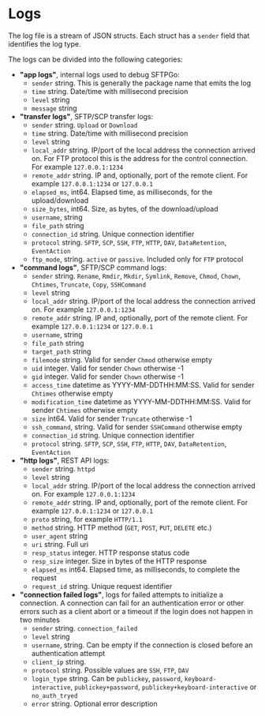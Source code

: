 # Logs

The log file is a stream of JSON structs. Each struct has a `sender` field that identifies the log type.

The logs can be divided into the following categories:

- **"app logs"**, internal logs used to debug SFTPGo:
  - `sender` string. This is generally the package name that emits the log
  - `time` string. Date/time with millisecond precision
  - `level` string
  - `message` string
- **"transfer logs"**, SFTP/SCP transfer logs:
  - `sender` string. `Upload` or `Download`
  - `time` string. Date/time with millisecond precision
  - `level` string
  - `local_addr` string. IP/port of the local address the connection arrived on. For FTP protocol this is the address for the control connection. For example `127.0.0.1:1234`
  - `remote_addr` string. IP and, optionally, port of the remote client. For example `127.0.0.1:1234` or `127.0.0.1`
  - `elapsed_ms`, int64. Elapsed time, as milliseconds, for the upload/download
  - `size_bytes`, int64. Size, as bytes, of the download/upload
  - `username`, string
  - `file_path` string
  - `connection_id` string. Unique connection identifier
  - `protocol` string. `SFTP`, `SCP`, `SSH`, `FTP`, `HTTP`, `DAV`, `DataRetention`, `EventAction`
  - `ftp_mode`, string. `active` or `passive`. Included only for `FTP` protocol
- **"command logs"**, SFTP/SCP command logs:
  - `sender` string. `Rename`, `Rmdir`, `Mkdir`, `Symlink`, `Remove`, `Chmod`, `Chown`, `Chtimes`, `Truncate`, `Copy`, `SSHCommand`
  - `level` string
  - `local_addr` string. IP/port of the local address the connection arrived on. For example `127.0.0.1:1234`
  - `remote_addr` string. IP and, optionally, port of the remote client. For example `127.0.0.1:1234` or `127.0.0.1`
  - `username`, string
  - `file_path` string
  - `target_path` string
  - `filemode` string. Valid for sender `Chmod` otherwise empty
  - `uid` integer. Valid for sender `Chown` otherwise -1
  - `gid` integer. Valid for sender `Chown` otherwise -1
  - `access_time` datetime as YYYY-MM-DDTHH:MM:SS. Valid for sender `Chtimes` otherwise empty
  - `modification_time` datetime as YYYY-MM-DDTHH:MM:SS. Valid for sender `Chtimes` otherwise empty
  - `size` int64. Valid for sender `Truncate` otherwise -1
  - `ssh_command`, string. Valid for sender `SSHCommand` otherwise empty
  - `connection_id` string. Unique connection identifier
  - `protocol` string. `SFTP`, `SCP`, `SSH`, `FTP`, `HTTP`, `DAV`, `DataRetention`, `EventAction`
- **"http logs"**, REST API logs:
  - `sender` string. `httpd`
  - `level` string
  - `local_addr` string. IP/port of the local address the connection arrived on. For example `127.0.0.1:1234`
  - `remote_addr` string. IP and, optionally, port of the remote client. For example `127.0.0.1:1234` or `127.0.0.1`
  - `proto` string, for example `HTTP/1.1`
  - `method` string. HTTP method (`GET`, `POST`, `PUT`, `DELETE` etc.)
  - `user_agent` string
  - `uri` string. Full uri
  - `resp_status` integer. HTTP response status code
  - `resp_size` integer. Size in bytes of the HTTP response
  - `elapsed_ms` int64. Elapsed time, as milliseconds, to complete the request
  - `request_id` string. Unique request identifier
- **"connection failed logs"**, logs for failed attempts to initialize a connection. A connection can fail for an authentication error or other errors such as a client abort or a timeout if the login does not happen in two minutes
  - `sender` string. `connection_failed`
  - `level` string
  - `username`, string. Can be empty if the connection is closed before an authentication attempt
  - `client_ip` string.
  - `protocol` string. Possible values are `SSH`, `FTP`, `DAV`
  - `login_type` string. Can be `publickey`, `password`, `keyboard-interactive`, `publickey+password`, `publickey+keyboard-interactive` or `no_auth_tryed`
  - `error` string. Optional error description
